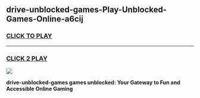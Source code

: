 
## drive-unblocked-games-Play-Unblocked-Games-Online-a6cij
<h3>
<a href="https://premium76.site?title=drive-unblocked-games&ref=25A">CLICK TO PLAY</a></h3>
<hr>

<h3>
<a href="https://premium76.site?title=drive-unblocked-games&ref=25A">CLICK 2 PLAY</a>
  
</h3>

<a href="https://premium76.site?title=drive-unblocked-games&ref=25A"><img src="https://clearcache.store/games.png"></a>


**drive-unblocked-games games unblocked: Your Gateway to Fun and Accessible Online Gaming**
